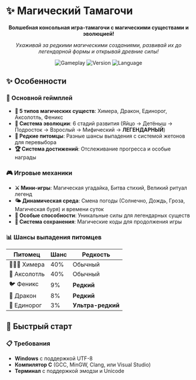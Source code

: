 # ✨ Магический Тамагочи

<div align="center">

**Волшебная консольная игра-тамагочи с магическими существами и эволюцией!**

*Ухаживай за редкими магическими созданиями, развивай их до легендарной формы и открывай древние силы!*

![Gameplay](https://img.shields.io/badge/Статус-Завершён%20🎮-brightgreen)
![Version](https://img.shields.io/badge/Версия-1.0-blue)
![Language](https://img.shields.io/badge/Язык-C%20%F0%9F%96%A5%EF%B8%8F-orange)

</div>

## ✨ Особенности

### 🎯 Основной геймплей
- **🦄 5 типов магических существ**: Химера, Дракон, Единорог, Аксолотль, Феникс
- **🌟 Система эволюции**: 6 стадий развития (Яйцо → Детёныш → Подросток → Взрослый → Мифический → **ЛЕГЕНДАРНЫЙ**)
- **🎰 Редкие питомцы**: Разные шансы выпадения с системой жетонов для перевыбора
- **🏆 Система достижений**: Отслеживание прогресса и особые награды

### 🎮 Игровые механики
- **⚔️ Мини-игры**: Магическая угадайка, Битва стихий, Великий ритуал легенд
- **🌤️ Динамическая среда**: Смена погоды (Солнечно, Дождь, Гроза, Магическая буря) и времени суток
- **🔮 Особые способности**: Уникальные силы для легендарных существ
- **💾 Система сохранения**: Магические коды для продолжения игры

### 📊 Шансы выпадения питомцев
| Питомец | Шанс | Редкость |
|---------|------|----------|
| 🦁🐐🐍 Химера | 40% | Обычный |
| 🦎 Аксолотль | 40% | Обычный |
| 🐦 Феникс | 9% | **Редкий** |
| 🐲 Дракон | 8% | **Редкий** |
| 🦄 Единорог | 3% | **Ультра-редкий** |

## 🚀 Быстрый старт

### 📋 Требования
- **Windows** с поддержкой UTF-8
- **Компилятор C** (GCC, MinGW, Clang, или Visual Studio)
- **Терминал** с поддержкой эмодзи и Unicode
